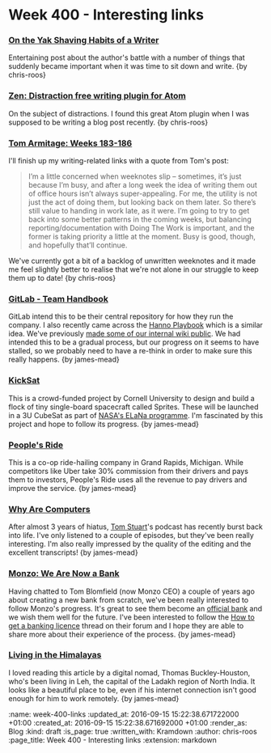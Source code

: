Week 400 - Interesting links
============================

### [On the Yak Shaving Habits of a Writer](https://blog.lmorchard.com/2016/08/31/yak-shaving-habits/)

Entertaining post about the author's battle with a number of things that suddenly became important when it was time to sit down and write. {by chris-roos}

### [Zen: Distraction free writing plugin for Atom](https://atom.io/packages/Zen)

On the subject of distractions. I found this great Atom plugin when I was supposed to be writing a blog post recently. {by chris-roos}

### [Tom Armitage: Weeks 183-186](http://tomarmitage.com/2016/07/25/worknotes-weeks-183-186/)

I'll finish up my writing-related links with a quote from Tom's post:

> I’m a little concerned when weeknotes slip – sometimes, it’s just because I’m busy, and after a long week the idea of writing them out of office hours isn’t always super-appealing. For me, the utility is not just the act of doing them, but looking back on them later. So there’s still value to handing in work late, as it were. I’m going to try to get back into some better patterns in the coming weeks, but balancing reporting/documentation with Doing The Work is important, and the former is taking priority a little at the moment. Busy is good, though, and hopefully that’ll continue.

We've currently got a bit of a backlog of unwritten weeknotes and it made me feel slightly better to realise that we're not alone in our struggle to keep them up to date! {by chris-roos}

### [GitLab - Team Handbook](https://about.gitlab.com/handbook/)

GitLab intend this to be their central repository for how they run the company. I also recently came across the [Hanno Playbook][] which is a similar idea. We've previously [made some of our internal wiki public][making-wiki-pages-public]. We had intended this to be a gradual process, but our progress on it seems to have stalled, so we probably need to have a re-think in order to make sure this really happens. {by james-mead}

[Hanno Playbook]: http://playbook.hanno.co/
[making-wiki-pages-public]: https://github.com/freerange/site/compare/1f846590a7c3295e6df8aa34d38b31f4aed9079e...094d9e444b532d308c0ed76f0e98b67715c7f0d3

### [KickSat](http://kicksat.github.io/)

This is a crowd-funded project by Cornell University to design and build a flock of tiny single-board spacecraft called Sprites. These will be launched in a 3U CubeSat as part of [NASA's ELaNa programme][elana-programme]. I'm fascinated by this project and hope to follow its progress. {by james-mead}

[elana-programme]: http://www.nasa.gov/home/hqnews/2012/feb/HQ_12-050_CubeSats.html

### [People's Ride](http://boingboing.net/2016/08/10/profile-of-peoples-ride-a-c.html)

This is a co-op ride-hailing company in Grand Rapids, Michigan. While competitors like Uber take 30% commission from their drivers and pays them to investors, People's Ride uses all the revenue to pay drivers and improve the service. {by james-mead}

### [Why Are Computers](http://whyarecomputers.com/)

After almost 3 years of hiatus, [Tom Stuart][]'s podcast has recently burst back into life. I've only listened to a couple of episodes, but they've been really interesting. I'm also really impressed by the quality of the editing and the excellent transcripts! {by james-mead}

[Tom Stuart]: http://codon.com/

### [Monzo: We Are Now a Bank](https://monzo.com/blog/2016/08/11/we-are-now-a-bank/)

Having chatted to Tom Blomfield (now Monzo CEO) a couple of years ago about creating a new bank from scratch, we've been really interested to follow Monzo's progress. It's great to see them become an [official bank][monzo-bank-on-fca] and we wish them well for the future. I've been interested to follow the [How to get a banking licence][how-to-get-a-banking-licence] thread on their forum and I hope they are able to share more about their experience of the process. {by james-mead}

[monzo-bank-on-fca]: https://register.fca.org.uk/ShPo_FirmDetailsPage?id=001b000002syvKiAAI
[how-to-get-a-banking-licence]: https://community.monzo.com/t/how-to-get-a-banking-licence/35

### [Living in the Himalayas](http://tombh.co.uk/living-in-the-himalayas)

I loved reading this article by a digital nomad, Thomas Buckley-Houston, who's been living in Leh, the capital of the Ladakh region of North India. It looks like a beautiful place to be, even if his internet connection isn't good enough for him to work remotely. {by james-mead}


:name: week-400-links
:updated_at: 2016-09-15 15:22:38.671722000 +01:00
:created_at: 2016-09-15 15:22:38.671692000 +01:00
:render_as: Blog
:kind: draft
:is_page: true
:written_with: Kramdown
:author: chris-roos
:page_title: Week 400 - Interesting links
:extension: markdown
